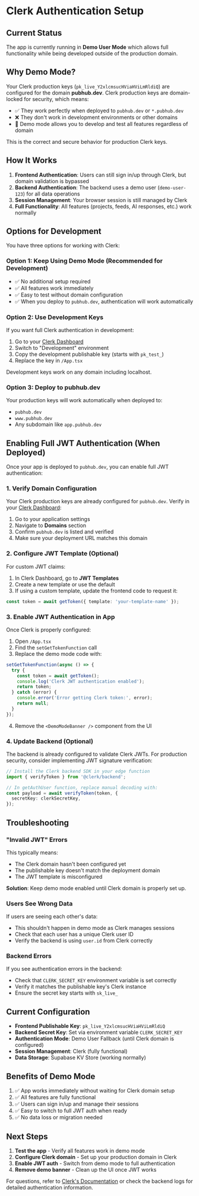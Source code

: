 # Clerk Authentication Setup

## Current Status

The app is currently running in **Demo User Mode** which allows full functionality while being developed outside of the production domain.

## Why Demo Mode?

Your Clerk production keys (`pk_live_Y2xlcmsucHViaHViLmRldiQ`) are configured for the domain **pubhub.dev**. Clerk production keys are domain-locked for security, which means:

- ✅ They work perfectly when deployed to `pubhub.dev` or `*.pubhub.dev`
- ❌ They don't work in development environments or other domains
- 🔄 Demo mode allows you to develop and test all features regardless of domain

This is the correct and secure behavior for production Clerk keys.

## How It Works

1. **Frontend Authentication**: Users can still sign in/up through Clerk, but domain validation is bypassed
2. **Backend Authentication**: The backend uses a demo user (`demo-user-123`) for all data operations
3. **Session Management**: Your browser session is still managed by Clerk
4. **Full Functionality**: All features (projects, feeds, AI responses, etc.) work normally

## Options for Development

You have three options for working with Clerk:

### Option 1: Keep Using Demo Mode (Recommended for Development)
- ✅ No additional setup required
- ✅ All features work immediately
- ✅ Easy to test without domain configuration
- ✅ When you deploy to `pubhub.dev`, authentication will work automatically

### Option 2: Use Development Keys
If you want full Clerk authentication in development:
1. Go to your [Clerk Dashboard](https://dashboard.clerk.com)
2. Switch to "Development" environment
3. Copy the development publishable key (starts with `pk_test_`)
4. Replace the key in `/App.tsx`

Development keys work on any domain including localhost.

### Option 3: Deploy to pubhub.dev
Your production keys will work automatically when deployed to:
- `pubhub.dev`
- `www.pubhub.dev`
- Any subdomain like `app.pubhub.dev`

## Enabling Full JWT Authentication (When Deployed)

Once your app is deployed to `pubhub.dev`, you can enable full JWT authentication:

### 1. Verify Domain Configuration

Your Clerk production keys are already configured for `pubhub.dev`. Verify in your [Clerk Dashboard](https://dashboard.clerk.com):

1. Go to your application settings
2. Navigate to **Domains** section
3. Confirm `pubhub.dev` is listed and verified
4. Make sure your deployment URL matches this domain

### 2. Configure JWT Template (Optional)

For custom JWT claims:

1. In Clerk Dashboard, go to **JWT Templates**
2. Create a new template or use the default
3. If using a custom template, update the frontend code to request it:

```typescript
const token = await getToken({ template: 'your-template-name' });
```

### 3. Enable JWT Authentication in App

Once Clerk is properly configured:

1. Open `/App.tsx`
2. Find the `setGetTokenFunction` call
3. Replace the demo mode code with:

```typescript
setGetTokenFunction(async () => {
  try {
    const token = await getToken();
    console.log('Clerk JWT authentication enabled');
    return token;
  } catch (error) {
    console.error('Error getting Clerk token:', error);
    return null;
  }
});
```

4. Remove the `<DemoModeBanner />` component from the UI

### 4. Update Backend (Optional)

The backend is already configured to validate Clerk JWTs. For production security, consider implementing JWT signature verification:

```typescript
// Install the Clerk backend SDK in your edge function
import { verifyToken } from '@clerk/backend';

// In getAuthUser function, replace manual decoding with:
const payload = await verifyToken(token, {
  secretKey: clerkSecretKey,
});
```

## Troubleshooting

### "Invalid JWT" Errors

This typically means:
- The Clerk domain hasn't been configured yet
- The publishable key doesn't match the deployment domain
- The JWT template is misconfigured

**Solution**: Keep demo mode enabled until Clerk domain is properly set up.

### Users See Wrong Data

If users are seeing each other's data:
- This shouldn't happen in demo mode as Clerk manages sessions
- Check that each user has a unique Clerk user ID
- Verify the backend is using `user.id` from Clerk correctly

### Backend Errors

If you see authentication errors in the backend:
- Check that `CLERK_SECRET_KEY` environment variable is set correctly
- Verify it matches the publishable key's Clerk instance
- Ensure the secret key starts with `sk_live_`

## Current Configuration

- **Frontend Publishable Key**: `pk_live_Y2xlcmsucHViaHViLmRldiQ`
- **Backend Secret Key**: Set via environment variable `CLERK_SECRET_KEY`
- **Authentication Mode**: Demo User Fallback (until Clerk domain is configured)
- **Session Management**: Clerk (fully functional)
- **Data Storage**: Supabase KV Store (working normally)

## Benefits of Demo Mode

1. ✅ App works immediately without waiting for Clerk domain setup
2. ✅ All features are fully functional
3. ✅ Users can sign in/up and manage their sessions
4. ✅ Easy to switch to full JWT auth when ready
5. ✅ No data loss or migration needed

## Next Steps

1. **Test the app** - Verify all features work in demo mode
2. **Configure Clerk domain** - Set up your production domain in Clerk
3. **Enable JWT auth** - Switch from demo mode to full authentication
4. **Remove demo banner** - Clean up the UI once JWT works

For questions, refer to [Clerk's Documentation](https://clerk.com/docs) or check the backend logs for detailed authentication information.
